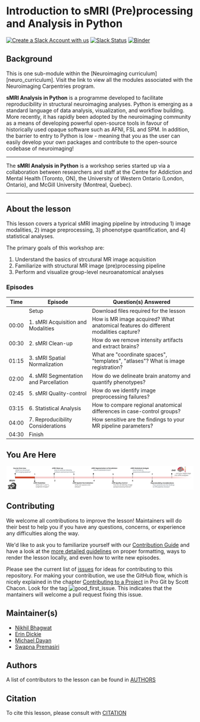 # Introduction to sMRI (Pre)processing and Analysis in Python

[![Create a Slack Account with us](https://img.shields.io/badge/Create_Slack_Account-The_Carpentries-071159.svg)](https://swc-slack-invite.herokuapp.com/)
[![Slack Status](https://img.shields.io/badge/Slack_Channel-neuroimaging-E01563.svg)](https://swcarpentry.slack.com/messages/CCJBHKCHZ)
[![Binder](https://mybinder.org/badge_logo.svg)](https://mybinder.org/v2/gh/carpentries-incubator/SDC-BIDS-sMRI/gh-pages)

## Background

This is one sub-module within the [Neuroimaging curriculum][neuro\_curriculum]. Visit the link to view all the modules associated with the Neuroimaging Carpentries program.

**sMRI Analysis in Python** is a programme developed to facilitate reproducibility in structural neuroimaging analyses. Python is emerging as a standard language of data analysis, visualization, and workflow building. More recently, it has rapidly been adopted by the neuroimaging community as a means of developing powerful open-source tools in favour of historically used opaque software such as AFNI, FSL and SPM. In addition, the barrier to entry to Python is low - meaning that you as the user can easily develop your own packages and contribute to the open-source codebase of neuroimaging!

***

The **sMRI Analysis in Python** is a workshop series started up via a collaboration between researchers and staff at the Centre for Addiction and Mental Health (Toronto, ON), the University of Western Ontario (London, Ontario), and McGill University (Montreal, Quebec).

***

## About the lesson

This lesson covers a typrical sMRI imaging pipeline by introducing 1) image modalities, 2) image preprocessing, 3) phoenotype quantification, and 4) statistical analyses.

The primary goals of this workshop are:

1. Understand the basics of strcutural MR image acquisition
2. Familiarize with structural MR image (pre)processing pipeline
3. Perform and visualize group-level neuroanatomical analyses

### Episodes

| Time  | Episode                               | Question(s) Answered                                                                |
| ----- | ------------------------------------- | ----------------------------------------------------------------------------------- |
|       | Setup                                 | Download files required for the lesson                                              |
| 00:00 | 1\. sMRI Acquisition and Modalities    | How is MR image acquired? What anatomical features do different modalities capture? |
| 00:30 | 2\. sMRI Clean-up                      | How do we remove intensity artifacts and extract brains?                            |
| 01:15 | 3\. sMRI Spatial Normalization         | What are "coordinate spaces", "templates", "atlases"? What is image registration?   |
| 02:00 | 4\. sMRI Segmentation and Parcellation | How do we delineate brain anatomy and quantify phenotypes?                          |
| 02:45 | 5\. sMRI Quality-control               | How do we identify image preprocessing failures?                                    |
| 03:15 | 6\. Statistical Analysis               | How to compare regional anatomical differences in case-control groups?              |
| 04:00 | 7\. Reproducibility Considerations     | How sensitive are the findings to your MR pipeline parameters?                      |
| 04:30 | Finish                                |                                                                                     |

## You Are Here

![course\_flow](fig/index/Course_flow_0.png)

## Contributing

We welcome all contributions to improve the lesson! Maintainers will do their best to help you if you have any
questions, concerns, or experience any difficulties along the way.

We'd like to ask you to familiarize yourself with our [Contribution Guide](CONTRIBUTING.md) and have a look at
the [more detailed guidelines][lesson-example] on proper formatting, ways to render the lesson locally, and even
how to write new episodes.

Please see the current list of [issues](https://github.com/carpentries-incubator/SDC-BIDS-sMRI/issues) for ideas for contributing to this
repository. For making your contribution, we use the GitHub flow, which is
nicely explained in the chapter [Contributing to a Project](https://git-scm.com/book/en/v2/GitHub-Contributing-to-a-Project) in Pro Git
by Scott Chacon.
Look for the tag ![good\_first\_issue](https://img.shields.io/badge/-good%20first%20issue-gold.svg). This indicates that the mantainers will welcome a pull request fixing this issue.

## Maintainer(s)

- [Nikhil Bhagwat][nikhil_bhagwat]
- [Erin Dickie][erin_dickie]
- [Michael Dayan][Michael_Dayan]
- [Swapna Premasiri][Swapna_Premasiri]

## Authors

A list of contributors to the lesson can be found in [AUTHORS](AUTHORS)

## Citation

To cite this lesson, please consult with [CITATION](CITATION)

[lesson-example]: https://carpentries.github.io/lesson-example
[nikhil_bhagwat]: https://github.com/nikhil153
[erin_dickie]: https://github.com/edickie
[Michael_Dayan]: https://github.com/neurorepro
[Swapna_Premasiri]: https://github.com/devdinie
